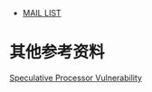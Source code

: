 * [MAIL LIST](https://marc.info/?l=linux-arm-kernel&m=152700180727545&w=2)



# 其他参考资料
[Speculative Processor Vulnerability](http://www.irmak-bilgisayar.com/speculative-processor-vulnerability.html)
